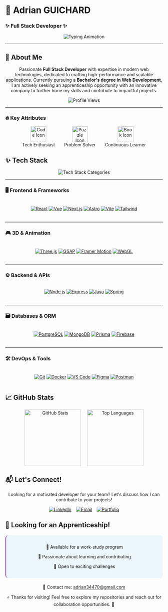 # 🚀 Adrian GUICHARD  
### ✨ Full Stack Developer ✨  

<div align="center">
  <img src="https://readme-typing-svg.demolab.com?font=Fira+Code&size=24&duration=2800&pause=400&color=4FC0E8&center=true&vCenter=true&width=500&lines=Passionate+Developer;Tech+Enthusiast;Problem+Solver;Continuous+Learner;Creative+Thinker" alt="Typing Animation" />
</div>

---

## 🌟 About Me  

<p align="center">
  Passionate <strong>Full Stack Developer</strong> with expertise in modern web technologies, dedicated to crafting high-performance and scalable applications. Currently pursuing a <strong>Bachelor's degree in Web Development</strong>, I am actively seeking an apprenticeship opportunity with an innovative company to further hone my skills and contribute to impactful projects.
</p>

<div align="center">
  <img src="https://komarev.com/ghpvc/?username=Addey34&label=Profile+Views&color=4FC0E8&style=flat-square" alt="Profile Views" />
</div>

---

### 🔥 Key Attributes  
<div align="center">
  <div style="display: flex; justify-content: center; gap: 30px; flex-wrap: wrap;">
    <div style="text-align: center;">
      <img src="https://media.giphy.com/media/QssGEmpkyEOhBCb7e1/giphy.gif" width="50" alt="Code Icon" />
      <br>
      <span>Tech Enthusiast</span>
    </div>
    <div style="text-align: center;">
      <img src="https://media.giphy.com/media/LnUtcdoDUKHj6/giphy.gif" width="50" alt="Puzzle Icon" />
      <br>
      <span>Problem Solver</span>
    </div>
    <div style="text-align: center;">
      <img src="https://media.giphy.com/media/l0HU7jj0ivEFyZIA0/giphy.gif" width="50" alt="Book Icon" />
      <br>
      <span>Continuous Learner</span>
    </div>
  </div>
</div>

## ✨ Tech Stack

<div align="center">
  <img src="https://readme-typing-svg.demolab.com?font=Fira+Code&size=22&duration=2500&pause=800&color=A569BD&center=true&vCenter=true&width=500&repeat=true&lines=Frontend+%7C+Backend+%7C+3D+%7C+Databases+%7C+Tools" alt="Tech Stack Categories" />
</div>

---

### 🖥️ Frontend & Frameworks
<div align="center" style="display: grid; grid-template-columns: repeat(auto-fit, minmax(100px, 1fr)); gap: 15px; margin: 20px 0;">

[![React](https://img.shields.io/badge/-React-61DAFB?style=for-the-badge&logo=react&logoColor=black&labelColor=282C34)](https://reactjs.org/)
[![Vue](https://img.shields.io/badge/-Vue.js-4FC08D?style=for-the-badge&logo=vue.js&logoColor=white&labelColor=282C34)](https://vuejs.org/)
[![Next.js](https://img.shields.io/badge/-Next.js-000000?style=for-the-badge&logo=next.js&logoColor=white&labelColor=000)](https://nextjs.org/)
[![Astro](https://img.shields.io/badge/-Astro-FF5D00?style=for-the-badge&logo=astro&logoColor=white&labelColor=000)](https://astro.build/)
[![Vite](https://img.shields.io/badge/-Vite-646CFF?style=for-the-badge&logo=vite&logoColor=white&labelColor=282C34)](https://vitejs.dev/)
[![Tailwind](https://img.shields.io/badge/-Tailwind_CSS-38B2AC?style=for-the-badge&logo=tailwind-css&logoColor=white&labelColor=282C34)](https://tailwindcss.com/)

</div>

---

### 🎮 3D & Animation
<div align="center" style="display: grid; grid-template-columns: repeat(auto-fit, minmax(100px, 1fr)); gap: 15px; margin: 20px 0;">

[![Three.js](https://img.shields.io/badge/-Three.js-000000?style=for-the-badge&logo=three.js&logoColor=white&labelColor=000)](https://threejs.org/)
[![GSAP](https://img.shields.io/badge/-GSAP-88CE02?style=for-the-badge&logo=greensock&logoColor=white&labelColor=282C34)](https://greensock.com/gsap/)
[![Framer Motion](https://img.shields.io/badge/-Framer_Motion-0055FF?style=for-the-badge&logo=framer&logoColor=white&labelColor=282C34)](https://www.framer.com/motion/)
[![WebGL](https://img.shields.io/badge/-WebGL-990000?style=for-the-badge&logo=webgl&logoColor=white&labelColor=282C34)](https://developer.mozilla.org/en-US/docs/Web/API/WebGL_API)

</div>

---

### ⚙️ Backend & APIs
<div align="center" style="display: grid; grid-template-columns: repeat(auto-fit, minmax(100px, 1fr)); gap: 15px; margin: 20px 0;">

[![Node.js](https://img.shields.io/badge/-Node.js-339933?style=for-the-badge&logo=node.js&logoColor=white&labelColor=282C34)](https://nodejs.org/)
[![Express](https://img.shields.io/badge/-Express-000000?style=for-the-badge&logo=express&logoColor=white&labelColor=000)](https://expressjs.com/)
[![Java](https://img.shields.io/badge/-Java-007396?style=for-the-badge&logo=java&logoColor=white&labelColor=282C34)](https://www.java.com/)
[![Spring](https://img.shields.io/badge/-Spring-6DB33F?style=for-the-badge&logo=spring&logoColor=white&labelColor=282C34)](https://spring.io/)

</div>

---

### 🗃️ Databases & ORM
<div align="center" style="display: grid; grid-template-columns: repeat(auto-fit, minmax(100px, 1fr)); gap: 15px; margin: 20px 0;">

[![PostgreSQL](https://img.shields.io/badge/-PostgreSQL-4169E1?style=for-the-badge&logo=postgresql&logoColor=white&labelColor=282C34)](https://www.postgresql.org/)
[![MongoDB](https://img.shields.io/badge/-MongoDB-47A248?style=for-the-badge&logo=mongodb&logoColor=white&labelColor=282C34)](https://www.mongodb.com/)
[![Prisma](https://img.shields.io/badge/-Prisma-2D3748?style=for-the-badge&logo=prisma&logoColor=white&labelColor=000)](https://www.prisma.io/)
[![Firebase](https://img.shields.io/badge/-Firebase-FFCA28?style=for-the-badge&logo=firebase&logoColor=black&labelColor=282C34)](https://firebase.google.com/)

</div>

---

### 🛠️ DevOps & Tools
<div align="center" style="display: grid; grid-template-columns: repeat(auto-fit, minmax(100px, 1fr)); gap: 15px; margin: 20px 0;">

[![Git](https://img.shields.io/badge/-Git-F05032?style=for-the-badge&logo=git&logoColor=white&labelColor=282C34)](https://git-scm.com/)
[![Docker](https://img.shields.io/badge/-Docker-2496ED?style=for-the-badge&logo=docker&logoColor=white&labelColor=282C34)](https://www.docker.com/)
[![VS Code](https://img.shields.io/badge/-VS_Code-007ACC?style=for-the-badge&logo=visual-studio-code&logoColor=white&labelColor=282C34)](https://code.visualstudio.com/)
[![Figma](https://img.shields.io/badge/-Figma-F24E1E?style=for-the-badge&logo=figma&logoColor=white&labelColor=282C34)](https://www.figma.com/)
[![Postman](https://img.shields.io/badge/-Postman-FF6C37?style=for-the-badge&logo=postman&logoColor=white&labelColor=282C34)](https://www.postman.com/)

</div>

## 📈 GitHub Stats
<div align="center" style="display: flex; justify-content: center; gap: 20px; flex-wrap: wrap;">
  <img height="180em" src="https://github-readme-stats.vercel.app/api?username=Addey34&show_icons=true&theme=github_dark&count_private=true&hide=prs&include_all_commits=true&bg_color=00000000&title_color=4FC0E8&text_color=A569BD&icon_color=4FC0E8&border_color=A569BD" alt="GitHub Stats" />
  <img height="180em" src="https://github-readme-stats.vercel.app/api/top-langs/?username=Addey34&layout=compact&theme=github_dark&hide=html,css&bg_color=00000000&title_color=4FC0E8&text_color=A569BD&border_color=A569BD" alt="Top Languages" />
</div>

## 📬 Let's Connect!
<p align="center">
  Looking for a motivated developer for your team? Let's discuss how I can contribute to your projects!
</p>

<div align="center" style="display: flex; justify-content: center; gap: 15px; flex-wrap: wrap; margin-bottom: 20px;">
  <a href="https://www.linkedin.com/in/adrianguichard/">
    <img src="https://img.shields.io/badge/LinkedIn-0A66C2?style=for-the-badge&logo=linkedin&logoColor=white" alt="LinkedIn" />
  </a>
  <a href="mailto:adrian34470@gmail.com">
    <img src="https://img.shields.io/badge/Email-D14836?style=for-the-badge&logo=gmail&logoColor=white" alt="Email" />
  </a>
  <a href="https://adrianguichard.com">
    <img src="https://img.shields.io/badge/Portfolio-FFA500?style=for-the-badge&logo=world&logoColor=white" alt="Portfolio" />
  </a>
</div>

## 🎯 Looking for an Apprenticeship!
<div align="center" style="background: rgba(79, 192, 232, 0.1); padding: 15px; border-radius: 10px; border-left: 3px solid #A569BD; margin: 20px 0; max-width: 600px; margin-left: auto; margin-right: auto;">
  <p>🔹 Available for a work-study program</p>
  <p>🔹 Passionate about learning and contributing</p>
  <p>🔹 Open to exciting challenges</p>
</div>

<p align="center">
  📩 Contact me: <a href="mailto:adrian34470@gmail.com">adrian34470@gmail.com</a>
</p>

<p align="center">
  ⭐ Thanks for visiting! Feel free to explore my repositories and reach out for collaboration opportunities. 🚀
</p>
